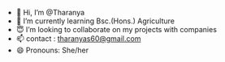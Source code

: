 - 👋 Hi, I’m @Tharanya
- 🌱 I’m currently learning Bsc.(Hons.) Agriculture 
- 😇 I’m looking to collaborate on my projects with companies
- 📫 contact : tharanyas60@gmail.com 
- 😄 Pronouns: She/her

<!---
Tharans05/Tharans05 is a ✨ special ✨ repository because its `README.md` (this file) appears on your GitHub profile.
You can click the Preview link to take a look at your changes.
--->
